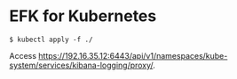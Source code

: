 # EFK for Kubernetes

```
$ kubectl apply -f ./
```

Access https://192.16.35.12:6443/api/v1/namespaces/kube-system/services/kibana-logging/proxy/.